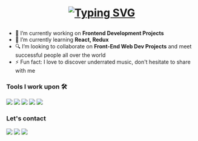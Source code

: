 <h1 align="center">
  
[![Typing SVG](https://readme-typing-svg.herokuapp.com?font=Architects+Daughter&size=26&color=%23DFC6B4&center=true&vCenter=true&lines=Hi%2C+It's+Mihriban!;Frontend+Developer)](https://git.io/typing-svg)
</h1>



- 🔭 I’m currently working on <strong>Frontend Development Projects</strong> 
- 🌱 I’m currently learning <strong>React, Redux</strong>
- 🔍 I’m looking to collaborate on <strong>Front-End Web Dev Projects</strong> and meet successful people all over the world
- ⚡ Fun fact: I love to discover underrated music, don't hesitate to share with me


### Tools I work upon  🛠
<img src="https://img.shields.io/badge/javascript%20-%23323330.svg?&style=for-the-badge&logo=javascript&logoColor=%23F7DF1E">   <img src="https://img.shields.io/badge/html5%20-%23E34F26.svg?&style=for-the-badge&logo=html5&logoColor=white">   <img src="https://img.shields.io/badge/css3%20-%231572B6.svg?&style=for-the-badge&logo=css3&logoColor=white">  <img src="https://img.shields.io/badge/react%20-%2320232a.svg?&style=for-the-badge&logo=react&logoColor=%2361DAFB">   <img src="http://img.shields.io/badge/-Redux%20-000000?style=for-the-badge&logo=redux&logoColor=blueviolet"> 

### Let's contact 

<p align="start">
	<a href="https://www.linkedin.com/in/mihribankilickan/"><img src="https://img.icons8.com/fluency/48/000000/linkedin.png"/></a>
	<a href="https://medium.com/@mihkilickan"><img src="https://img.icons8.com/fluency/48/000000/medium-logo.png"/></a>
	<a href="https://open.spotify.com/user/yenidenfresh?si=aec71676be064dfb"><img src="https://img.icons8.com/fluency/48/000000/spotify.png"/></a>
</p>




